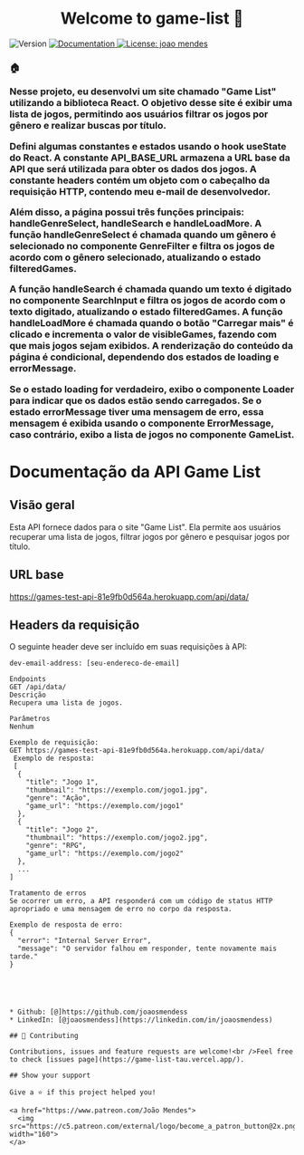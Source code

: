 <h1 align="center">Welcome to game-list 👋</h1>
<p>
  <img alt="Version" src="https://img.shields.io/badge/version-(1.0.0)-blue.svg?cacheSeconds=2592000" />
  <a href="Os efeitos colaterais (side effects) dessa página são tratados pelos hooks useEffect. O primeiro useEffect é utilizado para chamar a função fetchData assim que o componente é montado. O segundo useEffect é responsável por limitar a lista de jogos exibidos inicialmente, de acordo com o estado visibleGames. Esse efeito é disparado sempre que os estados games ou visibleGames são alterados." target="_blank">
    <img alt="Documentation" src="https://img.shields.io/badge/documentation-yes-brightgreen.svg" />
  </a>
  <a href="#" target="_blank">
    <img alt="License: joao mendes" src="https://img.shields.io/badge/License-joao mendes-yellow.svg" />
  </a>
</p>    

### 🏠  <p> Nesse projeto, eu desenvolvi um site chamado &#34;Game List&#34; utilizando a biblioteca React. O objetivo desse site é exibir uma lista de jogos, permitindo aos usuários filtrar os jogos por gênero e realizar buscas por título.</p> <p>  Defini algumas constantes e estados usando o hook useState do React. A constante API_BASE_URL armazena a URL base da API que será utilizada para obter os dados dos jogos.  A constante headers contém um objeto com o cabeçalho da requisição HTTP, contendo meu e-mail de desenvolvedor.</p> <p>Além disso, a página possui três funções principais: handleGenreSelect, handleSearch e handleLoadMore. A função handleGenreSelect é chamada quando um gênero é selecionado no componente GenreFilter e filtra os jogos de acordo com o gênero selecionado, atualizando o estado filteredGames.</p> <p> A função handleSearch é chamada quando um texto é digitado no componente SearchInput e filtra os jogos de acordo com o texto digitado, atualizando o estado filteredGames. A função handleLoadMore é chamada quando o botão &#34;Carregar mais&#34; é clicado e incrementa o valor de visibleGames, fazendo com que mais jogos sejam exibidos. A renderização do conteúdo da página é condicional, dependendo dos estados de loading e errorMessage.</p> <p> Se o estado loading for verdadeiro, exibo o componente Loader para indicar que os dados estão sendo carregados. Se o estado errorMessage tiver uma mensagem de erro, essa mensagem é exibida usando o componente ErrorMessage, caso contrário, exibo a lista de jogos no componente GameList.</p>



# Documentação da API Game List

## Visão geral
Esta API fornece dados para o site "Game List". Ela permite aos usuários recuperar uma lista de jogos, filtrar jogos por gênero e pesquisar jogos por título.

## URL base

https://games-test-api-81e9fb0d564a.herokuapp.com/api/data/

## Headers da requisição
O seguinte header deve ser incluído em suas requisições à API:

```plaintext
dev-email-address: [seu-endereco-de-email]

Endpoints
GET /api/data/
Descrição
Recupera uma lista de jogos.

Parâmetros
Nenhum

Exemplo de requisição: 
GET https://games-test-api-81e9fb0d564a.herokuapp.com/api/data/
 Exemplo de resposta:
 [
  {
    "title": "Jogo 1",
    "thumbnail": "https://exemplo.com/jogo1.jpg",
    "genre": "Ação",
    "game_url": "https://exemplo.com/jogo1"
  },
  {
    "title": "Jogo 2",
    "thumbnail": "https://exemplo.com/jogo2.jpg",
    "genre": "RPG",
    "game_url": "https://exemplo.com/jogo2"
  },
  ...
]

Tratamento de erros
Se ocorrer um erro, a API responderá com um código de status HTTP apropriado e uma mensagem de erro no corpo da resposta.

Exemplo de resposta de erro:
{
  "error": "Internal Server Error",
  "message": "O servidor falhou em responder, tente novamente mais tarde."
}





* Github: [@]https://github.com/joaosmendess 
* LinkedIn: [@joaosmendess](https://linkedin.com/in/joaosmendess)

## 🤝 Contributing

Contributions, issues and feature requests are welcome!<br />Feel free to check [issues page](https://game-list-tau.vercel.app/). 

## Show your support

Give a ⭐️ if this project helped you!

<a href="https://www.patreon.com/João Mendes">
  <img src="https://c5.patreon.com/external/logo/become_a_patron_button@2x.png" width="160">
</a>

